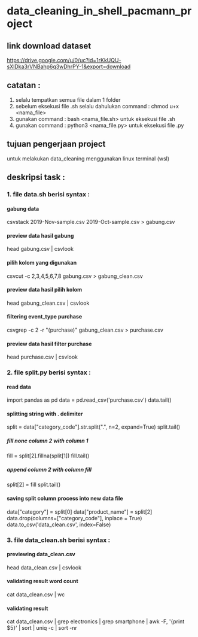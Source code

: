 # data_cleaning_in_shell_pacmann_project

## link download dataset
https://drive.google.com/u/0/uc?id=1rKkUQU-sXIDka3rVNBahp6q3wDhrPY-1&export=download

## catatan :
1. selalu tempatkan semua file dalam 1 folder
2. sebelum eksekusi file .sh selalu dahulukan command : chmod u+x <nama_file>
3. gunakan command : bash <nama_file.sh> untuk eksekusi file .sh
4. gunakan command : python3 <nama_file.py> untuk eksekusi file .py

## tujuan pengerjaan project
untuk melakukan data_cleaning menggunakan linux terminal (wsl)

## deskripsi task :
### 1. file data.sh berisi syntax :
#### gabung data 
csvstack 2019-Nov-sample.csv 2019-Oct-sample.csv > gabung.csv

#### preview data hasil gabung
head gabung.csv | csvlook

#### pilih kolom yang digunakan
csvcut -c 2,3,4,5,6,7,8 gabung.csv > gabung_clean.csv

#### preview data hasil pilih kolom
head gabung_clean.csv | csvlook

#### filtering event_type purchase
csvgrep -c 2 -r "(purchase)" gabung_clean.csv > purchase.csv

#### preview data hasil filter purchase
head purchase.csv | csvlook

### 2. file split.py berisi syntax :
#### read data
import pandas as pd
data = pd.read_csv('purchase.csv')
data.tail()

#### splitting string with . delimiter
split = data["category_code"].str.split(".", n=2, expand=True)
split.tail()

##### fill none column 2 with column 1
fill = split[2].fillna(split[1])
fill.tail()

##### append column 2 with column fill
split[2] = fill
split.tail()


#### saving split column process into new data file
data["category"] = split[0]
data["product_name"] = split[2]
data.drop(columns=["category_code"], inplace = True)
data.to_csv('data_clean.csv', index=False)

### 3. file data_clean.sh berisi syntax :
#### previewing data_clean.csv
head data_clean.csv | csvlook

#### validating result word count
cat data_clean.csv | wc

#### validating result
cat data_clean.csv | grep electronics | grep smartphone | awk -F, '{print $5}' | sort | uniq -c | sort -nr
